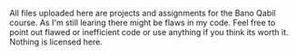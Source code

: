 All files uploaded here are projects and assignments for the Bano Qabil course.
As I'm still learing there might be flaws in my code.
Feel free to point out flawed or inefficient code or use anything if you think its worth it. Nothing is licensed here.
